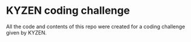 # KYZEN coding challenge

All the code and contents of this repo were created for a coding challenge given by KYZEN.



